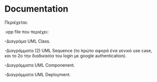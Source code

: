 # Documentation

Περιέχεται:

.vpp file που περιέχει:

-Διαγράμα UML Class.

-Διαγράμματα (2) UML Sequence (το πρώτο αφορά ένα γενικό use case, και το 2ο την διαδικασία του login με google authentication).

-Διαγράμματα UML Componenent.

-Διαγράμματα UML Deployment. 

